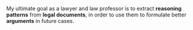 My ultimate goal as a lawyer and law professor is to extract **reasoning patterns** from **legal documents**, in order to use them to formulate better **arguments** in future cases.
